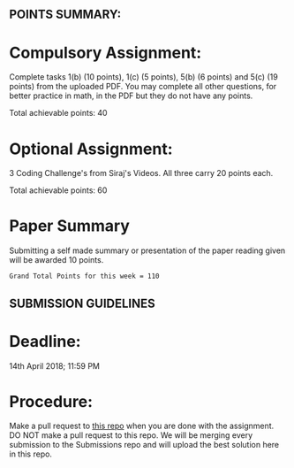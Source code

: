 ## POINTS SUMMARY:

# Compulsory Assignment:

Complete tasks 1(b) (10 points), 1(c) (5 points), 5(b) (6 points) and 5(c) (19 points) from the uploaded PDF. You may complete all other questions, for better practice in math, in the PDF but they do not have any points.

Total achievable points: 40 

# Optional Assignment: 

3 Coding Challenge's from Siraj's Videos. All three carry 20 points each.

Total achievable points: 60

# Paper Summary

Submitting a self made summary or presentation of the paper reading given will be awarded 10 points.

`Grand Total Points for this week = 110`

## SUBMISSION GUIDELINES

# Deadline: 

14th April 2018; 11:59 PM

# Procedure:

Make a pull request to [this repo](https://github.com/IITGuwahati-AI/Week-2-Submissions/tree/master) when you are done with the assignment. DO NOT make a pull request to this repo. We will be merging every submission to the Submissions repo and will upload the best solution here in this repo.
